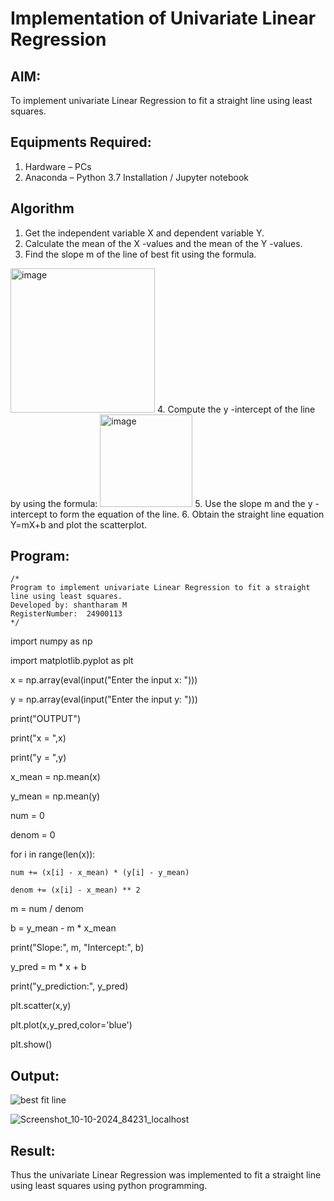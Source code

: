 # Implementation of Univariate Linear Regression
## AIM:
To implement univariate Linear Regression to fit a straight line using least squares.

## Equipments Required:
1. Hardware – PCs
2. Anaconda – Python 3.7 Installation / Jupyter notebook

## Algorithm
1. Get the independent variable X and dependent variable Y.
2. Calculate the mean of the X -values and the mean of the Y -values.
3. Find the slope m of the line of best fit using the formula. 
<img width="231" alt="image" src="https://user-images.githubusercontent.com/93026020/192078527-b3b5ee3e-992f-46c4-865b-3b7ce4ac54ad.png">
4. Compute the y -intercept of the line by using the formula:
<img width="148" alt="image" src="https://user-images.githubusercontent.com/93026020/192078545-79d70b90-7e9d-4b85-9f8b-9d7548a4c5a4.png">
5. Use the slope m and the y -intercept to form the equation of the line.
6. Obtain the straight line equation Y=mX+b and plot the scatterplot.

## Program:
```
/*
Program to implement univariate Linear Regression to fit a straight line using least squares.
Developed by: shantharam M
RegisterNumber:  24900113
*/
```

import numpy as np

import matplotlib.pyplot as plt


x = np.array(eval(input("Enter the input x: ")))

y = np.array(eval(input("Enter the input y: ")))

print("OUTPUT")

print("x = ",x)

print("y = ",y)

x_mean = np.mean(x)

y_mean = np.mean(y)


num = 0

denom = 0


for i in range(len(x)):

    num += (x[i] - x_mean) * (y[i] - y_mean)
    
    denom += (x[i] - x_mean) ** 2

m = num / denom

b = y_mean - m * x_mean

print("Slope:", m, "Intercept:", b)


y_pred = m * x + b

print("y_prediction:", y_pred)


plt.scatter(x,y)

plt.plot(x,y_pred,color='blue')

plt.show()

## Output:
![best fit line](sam.png)

![Screenshot_10-10-2024_84231_localhost](https://github.com/user-attachments/assets/8b2fe9db-eff0-4858-86de-2ffb13007129)


## Result:
Thus the univariate Linear Regression was implemented to fit a straight line using least squares using python programming.
